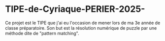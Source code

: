 # TIPE-de-Cyriaque-PERIER-2025-
Ce projet est le TIPE que j'ai eu l'occasion de mener lors de ma 3e année de classe préparatoire. Son but est la résolution numérique de puzzle par une méthode dite de "pattern matching".
